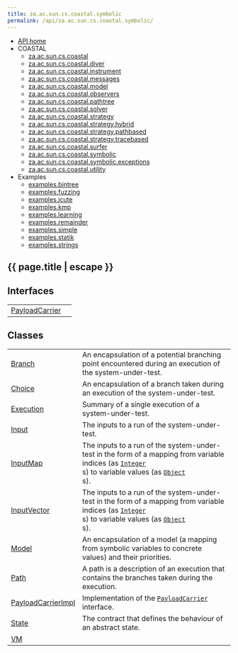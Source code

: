 ```yaml
---
title: za.ac.sun.cs.coastal.symbolic
permalink: /api/za.ac.sun.cs.coastal.symbolic/
---
```


<section class="sidetoc">
<ul class="section-nav">
<li class="toc-entry toc-h2">
<a class="top" href="{{ '/api/' | relative_url }}">API home</a>
</li>
<li class="toc-entry toc-h2">
COASTAL<ul>
<li class="toc-entry toc-h3">
<a href="{{ '/api/za.ac.sun.cs.coastal/' | relative_url }}">za.ac.sun.cs.coastal</a></li>
<li class="toc-entry toc-h3">
<a href="{{ '/api/za.ac.sun.cs.coastal.diver/' | relative_url }}">za.ac.sun.cs.coastal.diver</a></li>
<li class="toc-entry toc-h3">
<a href="{{ '/api/za.ac.sun.cs.coastal.instrument/' | relative_url }}">za.ac.sun.cs.coastal.instrument</a></li>
<li class="toc-entry toc-h3">
<a href="{{ '/api/za.ac.sun.cs.coastal.messages/' | relative_url }}">za.ac.sun.cs.coastal.messages</a></li>
<li class="toc-entry toc-h3">
<a href="{{ '/api/za.ac.sun.cs.coastal.model/' | relative_url }}">za.ac.sun.cs.coastal.model</a></li>
<li class="toc-entry toc-h3">
<a href="{{ '/api/za.ac.sun.cs.coastal.observers/' | relative_url }}">za.ac.sun.cs.coastal.observers</a></li>
<li class="toc-entry toc-h3">
<a href="{{ '/api/za.ac.sun.cs.coastal.pathtree/' | relative_url }}">za.ac.sun.cs.coastal.pathtree</a></li>
<li class="toc-entry toc-h3">
<a href="{{ '/api/za.ac.sun.cs.coastal.solver/' | relative_url }}">za.ac.sun.cs.coastal.solver</a></li>
<li class="toc-entry toc-h3">
<a href="{{ '/api/za.ac.sun.cs.coastal.strategy/' | relative_url }}">za.ac.sun.cs.coastal.strategy</a></li>
<li class="toc-entry toc-h3">
<a href="{{ '/api/za.ac.sun.cs.coastal.strategy.hybrid/' | relative_url }}">za.ac.sun.cs.coastal.strategy.hybrid</a></li>
<li class="toc-entry toc-h3">
<a href="{{ '/api/za.ac.sun.cs.coastal.strategy.pathbased/' | relative_url }}">za.ac.sun.cs.coastal.strategy.pathbased</a></li>
<li class="toc-entry toc-h3">
<a href="{{ '/api/za.ac.sun.cs.coastal.strategy.tracebased/' | relative_url }}">za.ac.sun.cs.coastal.strategy.tracebased</a></li>
<li class="toc-entry toc-h3">
<a href="{{ '/api/za.ac.sun.cs.coastal.surfer/' | relative_url }}">za.ac.sun.cs.coastal.surfer</a></li>
<li class="toc-entry toc-h3">
<a href="{{ '/api/za.ac.sun.cs.coastal.symbolic/' | relative_url }}">za.ac.sun.cs.coastal.symbolic</a></li>
<li class="toc-entry toc-h3">
<a href="{{ '/api/za.ac.sun.cs.coastal.symbolic.exceptions/' | relative_url }}">za.ac.sun.cs.coastal.symbolic.exceptions</a></li>
<li class="toc-entry toc-h3">
<a href="{{ '/api/za.ac.sun.cs.coastal.utility/' | relative_url }}">za.ac.sun.cs.coastal.utility</a></li>
</ul>
</li>
<li class="toc-entry toc-h2">
Examples<ul>
<li class="toc-entry toc-h3">
<a href="{{ '/api/examples.bintree/' | relative_url }}">examples.bintree</a></li>
<li class="toc-entry toc-h3">
<a href="{{ '/api/examples.fuzzing/' | relative_url }}">examples.fuzzing</a></li>
<li class="toc-entry toc-h3">
<a href="{{ '/api/examples.jcute/' | relative_url }}">examples.jcute</a></li>
<li class="toc-entry toc-h3">
<a href="{{ '/api/examples.kmp/' | relative_url }}">examples.kmp</a></li>
<li class="toc-entry toc-h3">
<a href="{{ '/api/examples.learning/' | relative_url }}">examples.learning</a></li>
<li class="toc-entry toc-h3">
<a href="{{ '/api/examples.remainder/' | relative_url }}">examples.remainder</a></li>
<li class="toc-entry toc-h3">
<a href="{{ '/api/examples.simple/' | relative_url }}">examples.simple</a></li>
<li class="toc-entry toc-h3">
<a href="{{ '/api/examples.statik/' | relative_url }}">examples.statik</a></li>
<li class="toc-entry toc-h3">
<a href="{{ '/api/examples.strings/' | relative_url }}">examples.strings</a></li>
</ul>
</li>
</ul>
</section>
<section class="main package">
<h1>{{ page.title | escape }}</h1>
<h2>Interfaces</h2>
<table class="classes">
<tbody>
<tr>
<td>
<a href="{{ '/api/PayloadCarrier/' | relative_url }}">PayloadCarrier</a></td>
<td>
</td>
</tr>
</tbody>
</table>
<h2>Classes</h2>
<table class="classes">
<tbody>
<tr>
<td>
<a href="{{ '/api/Branch/' | relative_url }}">Branch</a></td>
<td>
An encapsulation of a potential branching point encountered during an
 execution of the system-under-test.</td>
</tr>
<tr>
<td>
<a href="{{ '/api/Choice/' | relative_url }}">Choice</a></td>
<td>
An encapsulation of a branch taken during an execution of the
 system-under-test.</td>
</tr>
<tr>
<td>
<a href="{{ '/api/Execution/' | relative_url }}">Execution</a></td>
<td>
Summary of a single execution of a system-under-test.</td>
</tr>
<tr>
<td>
<a href="{{ '/api/Input/' | relative_url }}">Input</a></td>
<td>
The inputs to a run of the system-under-test.</td>
</tr>
<tr>
<td>
<a href="{{ '/api/InputMap/' | relative_url }}">InputMap</a></td>
<td>
The inputs to a run of the system-under-test in the form of a mapping from
 variable indices (as <code><a href="{{ '/api/Integer/' | relative_url }}">Integer</a>
</code>s) to variable values (as <code><a href="{{ '/api/Object/' | relative_url }}">Object</a>
</code>s).</td>
</tr>
<tr>
<td>
<a href="{{ '/api/InputVector/' | relative_url }}">InputVector</a></td>
<td>
The inputs to a run of the system-under-test in the form of a mapping from
 variable indices (as <code><a href="{{ '/api/Integer/' | relative_url }}">Integer</a>
</code>s) to variable values (as
 <code><a href="{{ '/api/Object/' | relative_url }}">Object</a>
</code>s).</td>
</tr>
<tr>
<td>
<a href="{{ '/api/Model/' | relative_url }}">Model</a></td>
<td>
An encapsulation of a model (a mapping from symbolic variables to concrete
 values) and their priorities.</td>
</tr>
<tr>
<td>
<a href="{{ '/api/Path/' | relative_url }}">Path</a></td>
<td>
A path is a description of an execution that contains the branches taken
 during the execution.</td>
</tr>
<tr>
<td>
<a href="{{ '/api/PayloadCarrierImpl/' | relative_url }}">PayloadCarrierImpl</a></td>
<td>
Implementation of the <code><a href="{{ '/api/PayloadCarrier/' | relative_url }}">PayloadCarrier</a>
</code> interface.</td>
</tr>
<tr>
<td>
<a href="{{ '/api/State/' | relative_url }}">State</a></td>
<td>
The contract that defines the behaviour of an abstract state.</td>
</tr>
<tr>
<td>
<a href="{{ '/api/VM/' | relative_url }}">VM</a></td>
<td>
</td>
</tr>
</tbody>
</table>
</section>
